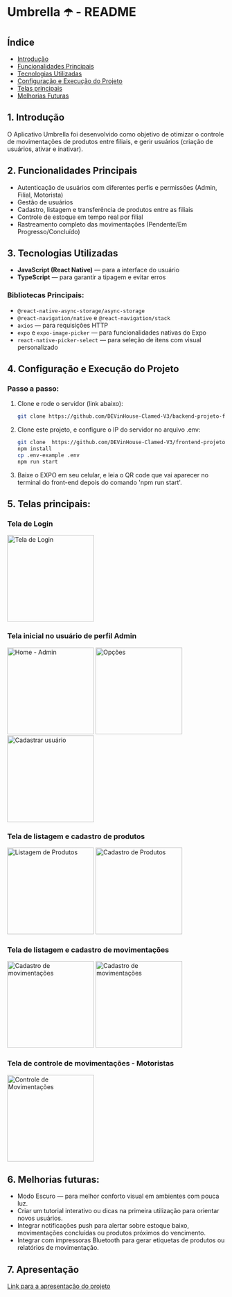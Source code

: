 # Umbrella ☂️ - README

## Índice
- [Introdução](#introducao)
- [Funcionalidades Principais](#funcionalidades-principais)
- [Tecnologias Utilizadas](#tecnologias-utilizadas)
- [Configuração e Execução do Projeto](#configuracao-e-execucao)
- [Telas principais](#telas-principais)
- [Melhorias Futuras](#melhorias-futuras)

## <a id="introducao"></a>1. Introdução

O Aplicativo Umbrella foi desenvolvido como objetivo de otimizar o controle de movimentações de produtos entre filiais, e gerir usuários (criação de usuários, ativar e inativar). 

##  <a id="funcionalidades-principais"></a>2. Funcionalidades Principais

-  Autenticação de usuários com diferentes perfis e permissões (Admin, Filial, Motorista)
-  Gestão de usuários
-  Cadastro, listagem e transferência de produtos entre as filiais
-  Controle de estoque em tempo real por filial
-  Rastreamento completo das movimentações (Pendente/Em Progresso/Concluído)

## <a id="tecnologias-utilizadas"></a>3. Tecnologias Utilizadas

- **JavaScript (React Native)** — para a interface do usuário
- **TypeScript** — para garantir a tipagem e evitar erros

### Bibliotecas Principais:

- `@react-native-async-storage/async-storage`
- `@react-navigation/native` e `@react-navigation/stack`
- `axios` — para requisições HTTP
- `expo` e `expo-image-picker` — para funcionalidades nativas do Expo
- `react-native-picker-select` — para seleção de itens com visual personalizado

##  <a id="configuracao-e-execucao"></a>4. Configuração e Execução do Projeto

### Passo a passo:
1. Clone e rode o servidor (link abaixo):
   ```bash
   git clone https://github.com/DEVinHouse-Clamed-V3/backend-projeto-final-squad-1
   ```

2. Clone este projeto, e configure o IP do servidor no arquivo .env:
   
   ```bash
   git clone  https://github.com/DEVinHouse-Clamed-V3/frontend-projeto-final-squad-1.git
   npm install
   cp .env-example .env
   npm run start
   ```
   
4. Baixe o EXPO em seu celular, e leia o QR code que vai aparecer no terminal do front-end depois do comando 'npm run start'.

##  <a id="telas-principais"></a>5. Telas principais:
### Tela de Login
<img src="./assets/login.jpeg" alt="Tela de Login" width="200" />

### Tela inicial no usuário de perfil Admin
<img src="./assets/telainicialadmin.jpeg" alt="Home - Admin" width="200" />
<img src="./assets/opcoesuser.jpeg" alt="Opções" width="200" />
<img src="./assets/criaruser.jpeg" alt="Cadastrar usuário" width="200" />

### Tela de listagem e cadastro de produtos
<img src="./assets/listprod.jpeg" alt="Listagem de Produtos" width="200" />
<img src="./assets/cadastprod.jpeg" alt="Cadastro de Produtos" width="200" />

### Tela de listagem e cadastro de movimentações
<img src="./assets/listmov.jpeg" alt="Cadastro de movimentações" width="200" />
<img src="./assets/criarmov.jpeg" alt="Cadastro de movimentações" width="200" />

### Tela de controle de movimentações - Motoristas
<img src="./assets/inicialmotorista.jpeg" alt="Controle de Movimentações" width="200" />

##  <a id="melhorias-futuras"></a>6. Melhorias futuras:

- Modo Escuro — para melhor conforto visual em ambientes com pouca luz.
- Criar um tutorial interativo ou dicas na primeira utilização para orientar novos usuários.
- Integrar notificações push para alertar sobre estoque baixo, movimentações concluídas ou produtos próximos do vencimento.
- Integrar com impressoras Bluetooth para gerar etiquetas de produtos ou relatórios de movimentação.


## 7. Apresentação
[Link para a apresentação do projeto](https://www.canva.com/design/DAGpJ8xQ9ss/9T5y2kQWqx2I_E0IeJbggQ/edit?utm_content=DAGpJ8xQ9ss&utm_campaign=designshare&utm_medium=link2&utm_source=sharebutton)
